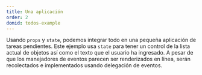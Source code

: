 ```yaml
---
title: Una aplicación
order: 2
domid: todos-example
---
```


Usando `props` y `state`, podemos integrar todo en una pequeña aplicación de tareas pendientes. Este ejemplo usa `state` para tener un control de la lista actual de objetos así como el texto que el usuario ha ingresado. A pesar de que los manejadores de eventos parecen ser renderizados en línea, serán recolectados e implementados usando delegación de eventos.
